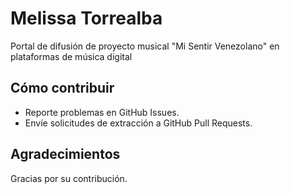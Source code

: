 # Melissa Torrealba

Portal de difusión de proyecto musical "Mi Sentir Venezolano" en plataformas de música digital

## Cómo contribuir

* Reporte problemas en GitHub Issues.
* Envíe solicitudes de extracción a GitHub Pull Requests.

## Agradecimientos

Gracias por su contribución.
